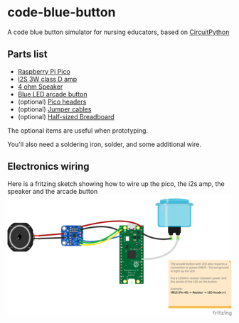 # code-blue-button
A code blue button simulator for nursing educators, based on [CircuitPython](https://circuitpython.org)

## Parts list
- [Raspberry Pi Pico](https://www.adafruit.com/product/6006)
- [I2S 3W class D amp](https://www.adafruit.com/product/3006)
- [4 ohm Speaker](https://www.adafruit.com/product/1314)
- [Blue LED arcade button](https://www.adafruit.com/product/3490)
- (optional) [Pico headers](https://www.adafruit.com/product/5582)
- (optional) [Jumper cables](https://www.adafruit.com/product/1957)
- (optional) [Half-sized Breadboard](https://www.adafruit.com/product/64)

The optional items are useful when prototyping.  

You'll also need a soldering iron, solder, and some additional wire.  

## Electronics wiring
Here is a fritzing sketch showing how to wire up the pico, the i2s amp, the speaker and the arcade button
![Wiring diagram](fritzing-sketch.png?raw=true)

